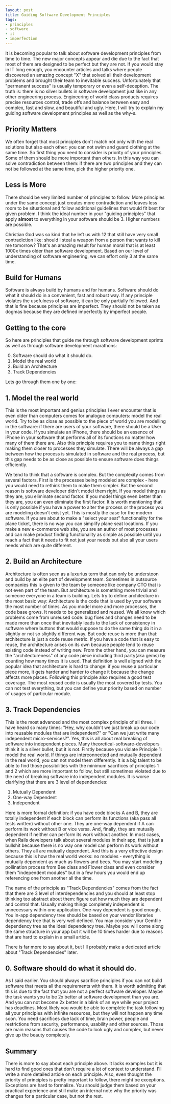 ```yaml
---
layout: post
title: Guiding Software Development Principles
tags: 
- principles
- software
- it
- imperfection
---
```


It is becoming popular to talk about software development principles from time to time. The new major concepts appear and die due to the fact that most of them are designed to be perfect but they are not. If you would stay in IT long enough, you encounter articles and talks where people discovered an amazing concept "X" that solved all their development problems and brought their team to inevitable success. Unfortunately that "permanent success" is usually temporary or even a self-deception. The truth is: there is no silver bullets in software development just like in any other engineering process. Engineering of world class products requires precise resources control, trade offs and balance between easy and complex, fast and slow, and beautiful and ugly. Here, I will try to explain my guiding software development principles as well as the why-s.

<!--more-->


## Priority Matters

We often forget that most principles don't match not only with the real solutions but also each other: you can not swim and guard clothing at the same time. So first thing you need to consider is priority of your principles. Some of them should be more important than others. In this way you can solve contradiction between them: if there are two principles and they can not be followed at the same time, pick the higher priority one.


## Less is More 

There should be very limited number of principles to follow. More principles under the same concept just creates more contradiction and leaves less room to be situational and follow additional guidelines that would fit best for given problem. I think the ideal number in your "guiding principles" that apply **almost** to everything in your software should be 3. Higher numbers are possible. 

Christian God was so kind that he left us with 12 that still have very small contradiction like: should I steal a weapon from a person that wants to kill me tomorrow? That's an amazing result for human moral that is at least 1000x times older than software development. Based on our level of understanding of software engineering, we can effort only 3 at the same time.

## Build for Humans

Software is always build by humans and for humans. Software should do what it should do in a convenient, fast and robust way. If any principle violates the usefulness of software, it can be only partially followed. And that is fine because principles are imperfect. They should not be taken as dogmas because they are defined imperfectly by imperfect people.

## Getting to the core

So here are principles that guide me through software development sprints as well as through software development marathons:

0. Software should do what it should do.
1. Model the real world
2. Build an Architecture
3. Track Dependencies

Lets go through them one by one:

## 1. Model the real world

This is the most important and genius principles I ever encounter that is even older than computers comes for analogue computers: model the real world.
Try to be as close as possible to the piece of world you are modelling in the software: if there are users of your software, there should be a User in your code. If you simulate an iPhone, there should be an essence of iPhone in your software that performs all of its functions no matter how many of them there are. Also this principle requires you to name things right making them closer to processes they simulate. There will be always a gap between how the process is simulated in software and the real process, but this gap needs to be as close as possible to ensure software does things efficiently. 

We tend to think that a software is complex. But the complexity comes from several factors. First is the processes being modeled are complex - here you would need to rethink them to make them simpler. But the second reason is software developer didn't model them right. If you model things as they are, you eliminate second factor. If you model things even better than they are, you can even eliminate the first factor. It is worth mentioning that is only possible if you have a power to alter the process or the process you are modeling doesn't exist yet. This is mostly the case for the modern software. If you are about to make a "select your seat" functionality for the plane ticket, there is no way you can simplify plane seat locations. If you make a new e-commerce web site, you are an author of most processes and can make product finding functionality as simple as possible until you reach a fact that it needs to fit not just your needs but also all your users needs which are quite different. 

## 2. Build an Architecture

Architecture is often seen as a luxurius term that can only be understoon and build by an elite part of development team. Sometimes in outsource companies this is given to the team by someone like company CTO that is not even part of the team. But architecture is something more trivial and someone everyone in a team is building. Lets try to define architecture in the most basic way:
Architecture is the code that is used by your software the most number of times.
As you model more and more processes, the code base grows. It needs to be generalized and reused. We all know which problems come from unreused code: bug fixes and changes need to be made more than once that inevitably leads to the lack of consistency in software where buttons that would suppose to do the same thing do it in a slightly or not so slightly different way. But code reuse is more than that: architecture is just a code reuse metric. If you have a code that is easy to reuse, the architecture arises on its own because people tend to reuse existing code instead of writing new. From the other hand, you can measure the "architectureness" of any code piece including third party(aka gems) by counting how many times it is used. That definition is well aligned with the popular idea that architecture is hard to change: if you reuse a particular piece more, it gets harder and harder to change it because the change affects more places. Following this principle also requires a good test coverage. The most reused code is usually the most covered by tests. You can not test everything, but you can define your priority based on number of usages of particular module.

## 3. Track Dependencies

This is the most advanced and the most complex principle of all three. I have heard so many times: "Hey, why couldn't we just break up our code into reusable modules that are independent?" or "Can we just write many independent micro-services?". Yes, this is all about real breaking of software into independent pieces. Many theoretical-software-developers think it is a silver bullet, but it is not. Firstly because you violate Principle 1: model the real world. If things are interconnected and mutually dependent in the real world, you can not model them differently. It is a big talent to be able to find those possibilities with the minimum sacrifices of principles 1 and 2 which are more important to follow, but still sometimes violated due to the need of breaking software into independent modules.
It is worse clarifying that there are 3 level of dependencies:

1. Mutually Dependent
2. One-way Dependent
3. Independent

Here is more formal definition: if you have code blocks A and B, they are totally independent if each block can perform its functions (aka pass all tests written) without other one. They are one-way dependent if A can perform its work without B or vice versa. And, finally, they are mutually dependent if neither can perform its work without another. In most cases, when Rails developers talk about several modules in their app, that is just a bullshit because there is no way one model can perform its work without others. They all are mutually dependent. And this is a very effective design because this is how the real world works: no modules - everything is mutually dependent as much as flowers and bees. You may start modeling pollination process from Bee class and Flower class and even consider them "independent modules" but in a few hours you would end up referencing one from another all the time. 

The name of the principle as "Track Dependencies" comes from the fact that there are 3 level of interdependencies and you should at least stop thinking too abstract about them: figure out how much they are dependent and control that. Usually making things completely independent is unnecessary within one application. One-way dependent is good enough. You in-app dependency tree should be based on your vendor libraries dependency tree that is very well defined. You may consider your Gemfile dependency tree as the ideal dependency tree. Maybe you will come along the same structure in your app but it will be 10 times harder due to reasons that are hard to explain in a small article.

There is far more to say about it, but I'll probably make a dedicated article about "Track Dependencies" later.


## 0. Software should do what it should do. 

As I said earlier. You should always sacrifice principles if you can not build software that meets all the requirements with them.
It is worth admitting that this is due to the fact that you are not a perfect software developer. Maybe the task wants you to be 2x better at software development than you are. And you can not become 2x better in a blink of an eye while your project has deadlines. Most likely you would be able to complete the task following all your principles with infinite resources, but they will not happen any time soon. You need sacrifices due lack of time, brain power, people and restrictions from security, performance, usability and other sources. Those are main reasons that causes the code to look ugly and complex, but never give up the beauty completely.

## Summary

There is more to say about each principle above. It lacks examples but it is hard to find good ones that don't require a lot of context to understand. I'll write a more detailed article on each principle. Also, even thought the priority of principles is pretty important to follow, there might be exceptions. Exceptions are hard to formalize. You should judge them based on your practical experience and still make an internal note why the priority was changes for a particular case, but not the rest.


